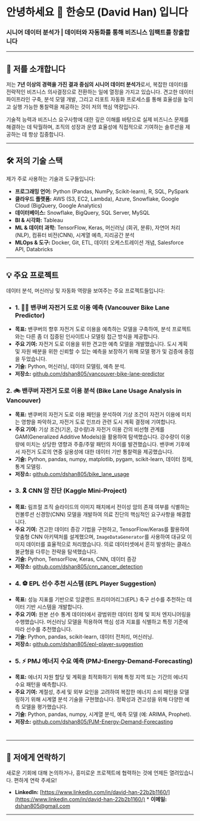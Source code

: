 # 안녕하세요 👋 한승모 (David Han) 입니다

### 시니어 데이터 분석가 | 데이터와 자동화를 통해 비즈니스 임팩트를 창출합니다

---

## 🚀 저를 소개합니다

저는 **7년 이상의 경력을 가진 결과 중심의 시니어 데이터 분석가**로서, 복잡한 데이터를 전략적인 비즈니스 의사결정으로 전환하는 일에 열정을 가지고 있습니다. 견고한 데이터 파이프라인 구축, 분석 모델 개발, 그리고 리포트 자동화 프로세스를 통해 효율성을 높이고 실행 가능한 통찰력을 제공하는 것이 저의 핵심 역량입니다.

기술적 능력과 비즈니스 요구사항에 대한 깊은 이해를 바탕으로 실제 비즈니스 문제를 해결하는 데 탁월하며, 조직의 성장과 운영 효율성에 직접적으로 기여하는 솔루션을 제공하는 데 항상 집중합니다.

---

## 🛠️ 저의 기술 스택

제가 주로 사용하는 기술과 도구들입니다:

* **프로그래밍 언어:** Python (Pandas, NumPy, Scikit-learn), R, SQL, PySpark
* **클라우드 플랫폼:** AWS (S3, EC2, Lambda), Azure, Snowflake, Google Cloud (BigQuery, Google Analytics)
* **데이터베이스:** Snowflake, BigQuery, SQL Server, MySQL
* **BI & 시각화:** Tableau
* **ML & 데이터 과학:** TensorFlow, Keras, 머신러닝 (회귀, 분류), 자연어 처리(NLP), 컴퓨터 비전(CNN), 시계열 예측, 지리공간 분석
* **MLOps & 도구:** Docker, Git, ETL, 데이터 오케스트레이션 개념, Salesforce API, Databricks

---

## 💡 주요 프로젝트

데이터 분석, 머신러닝 및 자동화 역량을 보여주는 주요 프로젝트들입니다:

* ### 1. 🚴‍♀️ 밴쿠버 자전거 도로 이용 예측 (Vancouver Bike Lane Predictor)
* **목표:** 밴쿠버의 향후 자전거 도로 이용을 예측하는 모델을 구축하여, 분석 프로젝트와는 다른 좀 더 집중된 인사이트나 모델링 접근 방식을 제공합니다.
* **주요 기여:** 자전거 도로 이용을 위한 견고한 예측 모델을 개발했습니다. 도시 계획 및 자원 배분을 위한 신뢰할 수 있는 예측을 보장하기 위해 모델 평가 및 검증에 중점을 두었습니다.
* **기술:** Python, 머신러닝, 데이터 모델링, 예측 분석.
* **저장소:** [github.com/dshan805/vancouver-bike-lane-predictor](https://github.com/dshan805/vancouver-bike-lane-predictor)
### 2. 🚲 밴쿠버 자전거 도로 이용 분석 (Bike Lane Usage Analysis in Vancouver)
* **목표:** 밴쿠버의 자전거 도로 이용 패턴을 분석하여 기상 조건이 자전거 이용에 미치는 영향을 파악하고, 자전거 도로 인프라 관련 도시 계획 결정에 기여합니다.
* **주요 기여:** 기상 조건(기온, 강수량)과 자전거 이용 간의 비선형 관계를 GAM(Generalized Additive Models)을 활용하여 탐색했습니다. 강수량이 이용량에 미치는 상당한 영향과 주중/주말 패턴의 차이를 발견했습니다. 밴쿠버 기후에서 자전거 도로의 연중 실용성에 대한 데이터 기반 통찰력을 제공했습니다.
* **기술:** Python, pandas, numpy, matplotlib, pygam, scikit-learn, 데이터 정제, 통계 모델링.
* **저장소:** [github.com/dshan805/bike_lane_usage](https://github.com/dshan805/bike_lane_usage)
* ### 3. 🎗️ CNN 암 진단 (Kaggle Mini-Project)
* **목표:** 림프절 조직 슬라이드의 이미지 패치에서 전이성 암의 존재 여부를 식별하는 컨볼루션 신경망(CNN) 모델을 개발하여 의료 진단의 핵심적인 요구사항을 해결합니다.
* **주요 기여:** 견고한 데이터 증강 기법을 구현하고, TensorFlow/Keras를 활용하여 맞춤형 CNN 아키텍처를 설계했으며, `ImageDataGenerator`를 사용하여 대규모 이미지 데이터를 효율적으로 처리했습니다. 의료 데이터셋에서 흔히 발생하는 클래스 불균형을 다루는 전략을 탐색했습니다.
* **기술:** Python, TensorFlow, Keras, CNN, 데이터 증강
* **저장소:** [github.com/dshan805/cnn_cancer_detection](https://github.com/dshan805/cnn_cancer_detection)
* ### 4. ⚽ EPL 선수 추천 시스템 (EPL Player Suggestion)
* **목표:** 성능 지표를 기반으로 잉글랜드 프리미어리그(EPL) 축구 선수를 추천하는 데이터 기반 시스템을 개발합니다.
* **주요 기여:** 원본 선수 통계 데이터에서 광범위한 데이터 정제 및 피처 엔지니어링을 수행했습니다. 머신러닝 모델을 적용하여 핵심 성과 지표를 식별하고 특정 기준에 따라 선수를 추천했습니다.
* **기술:** Python, pandas, scikit-learn, 데이터 전처리, 머신러닝.
* **저장소:** [github.com/dshan805/epl-player-suggestion](https://github.com/dshan805/epl-player-suggestion)
* ### 5. ⚡ PMJ 에너지 수요 예측 (PMJ-Energy-Demand-Forecasting)
* **목표:** 에너지 자원 할당 및 계획을 최적화하기 위해 특정 지역 또는 기간의 에너지 수요 패턴을 예측합니다.
* **주요 기여:** 계절성, 추세 및 외부 요인을 고려하여 복잡한 에너지 소비 패턴을 모델링하기 위해 시계열 분석 기술을 구현했습니다. 정확성과 견고성을 위해 다양한 예측 모델을 평가했습니다.
* **기술:** Python, pandas, numpy, 시계열 분석, 예측 모델 (예: ARIMA, Prophet).
* **저장소:** [github.com/dshan805/PJM-Energy-Demand-Forecasting](https://github.com/dshan805/PJM-Energy-Demand-Forecasting)
 #

---

## 🤝 저에게 연락하기

새로운 기회에 대해 논의하거나, 흥미로운 프로젝트에 협력하는 것에 언제든 열려있습니다. 편하게 연락 주세요!

* **LinkedIn:** [https://www.linkedin.com/in/david-han-22b2b1160/](https://www.linkedin.com/in/david-han-22b2b1160/) * **이메일:** dshan805@gmail.com
---
